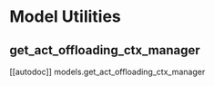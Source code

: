# Model Utilities

## get_act_offloading_ctx_manager

[[autodoc]] models.get_act_offloading_ctx_manager
